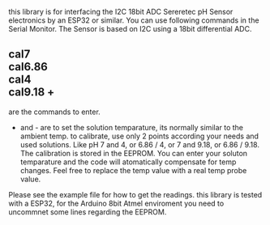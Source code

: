 this library is for interfacing the I2C 18bit ADC Sereretec pH Sensor electronics by an ESP32 or similar.
You can use following commands in the Serial Monitor.
The Sensor is based on I2C using a 18bit differential ADC.

cal7  
cal6.86   
cal4  
cal9.18 
+   
- 
  are the commands to enter.
+ and - are to set the solution temparature, its normally similar to the ambient temp.
to calibrate, use only 2 points according your needs and used solutions.
Like pH 7 and 4, or 6.86 / 4, or 7 and 9.18, or 6.86 / 9.18.
The calibration is stored in the EEPROM.
You can enter your soluton temparature and the code will atomatically compensate for temp changes.
Feel free to replace the temp value with a real temp probe value.

Please see the example file for how to get the readings.
this library is tested with a ESP32, for the Arduino 8bit Atmel enviroment you need to uncommnet some lines regarding the EEPROM.
